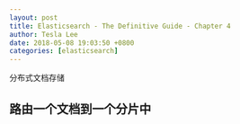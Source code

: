 ```yaml
---
layout: post
title: Elasticsearch - The Definitive Guide - Chapter 4
author: Tesla Lee
date: 2018-05-08 19:03:50 +0800
categories: [elasticsearch]
---
```

分布式文档存储

<!--more-->

## 路由一个文档到一个分片中
